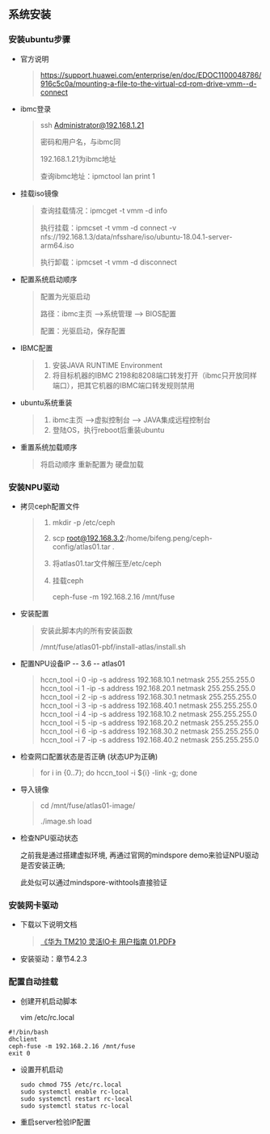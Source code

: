 ## 系统安装

### 安装ubuntu步骤

- 官方说明

  > https://support.huawei.com/enterprise/en/doc/EDOC1100048786/916c5c0a/mounting-a-file-to-the-virtual-cd-rom-drive-vmm--d-connect

- ibmc登录

  > ssh Administrator@192.168.1.21
  >
  > 密码和用户名，与ibmc同
  >
  > 
  >
  > 192.168.1.21为ibmc地址
  >
  > 查询ibmc地址：ipmctool lan print 1

- 挂载iso镜像

  > 查询挂载情况：ipmcget -t vmm -d info
  >
  > 执行挂载：ipmcset -t vmm -d connect -v nfs://192.168.1.3/data/nfsshare/iso/ubuntu-18.04.1-server-arm64.iso
  >
  > 执行卸载：ipmcset -t vmm -d disconnect

- 配置系统启动顺序

  > 配置为光驱启动
  >
  > 路径：ibmc主页  -->系统管理 --> BIOS配置
  >
  > 配置：光驱启动，保存配置

- IBMC配置

  > 1. 安装JAVA RUNTIME Environment
  > 2. 将目标机器的IBMC 2198和8208端口转发打开（ibmc只开放同样端口），把其它机器的IBMC端口转发规则禁用
  
- ubuntu系统重装

  > 1. ibmc主页  -->虚拟控制台 --> JAVA集成远程控制台
  > 2. 登陆OS，执行reboot后重装ubuntu
  
- 重置系统加载顺序
  
  > 将启动顺序 重新配置为 硬盘加载
  
  
  

### 安装NPU驱动

- 拷贝ceph配置文件

  > 1. mkdir -p /etc/ceph
  >
  > 2. scp root@192.168.3.2:/home/bifeng.peng/ceph-config/atlas01.tar . 
  >
  > 3. 将atlas01.tar文件解压至/etc/ceph
  >
  > 4. 挂载ceph
  >
  >    ceph-fuse -m 192.168.2.16 /mnt/fuse

- 安装配置

  > 安装此脚本内的所有安装函数
  >
  > /mnt/fuse/atlas01-pbf/install-atlas/install.sh 

- 配置NPU设备IP -- 3.6 -- atlas01

  > hccn_tool -i 0 -ip -s address 192.168.10.1 netmask 255.255.255.0
  > hccn_tool -i 1 -ip -s address 192.168.20.1 netmask 255.255.255.0
  > hccn_tool -i 2 -ip -s address 192.168.30.1 netmask 255.255.255.0
  > hccn_tool -i 3 -ip -s address 192.168.40.1 netmask 255.255.255.0
  > hccn_tool -i 4 -ip -s address 192.168.10.2 netmask 255.255.255.0
  > hccn_tool -i 5 -ip -s address 192.168.20.2 netmask 255.255.255.0
  > hccn_tool -i 6 -ip -s address 192.168.30.2 netmask 255.255.255.0
  > hccn_tool -i 7 -ip -s address 192.168.40.2 netmask 255.255.255.0

- 检查网口配置状态是否正确 (状态UP为正确)

  > for i in {0..7}; do hccn_tool -i ${i} -link -g; done

- 导入镜像

  > cd /mnt/fuse/atlas01-image/
  >
  > ./image.sh load

- 检查NPU驱动状态

  之前我是通过搭建虚拟环境, 再通过官网的mindspore demo来验证NPU驱动是否安装正确;

  此处似可以通过mindspore-withtools直接验证



### 安装网卡驱动

- 下载以下说明文档

  > [《华为 TM210 灵活IO卡 用户指南 01.PDF》](https://apulistech-my.sharepoint.com/personal/kelly_zhang_apulis_com/_layouts/15/onedrive.aspx?id=%2Fpersonal%2Fkelly%5Fzhang%5Fapulis%5Fcom%2FDocuments%2FApulis%20File%20Share%2FPM%E9%83%A8%2FDavinci%E9%A1%B9%E7%9B%AE%2F05%20%E5%8D%8E%E4%B8%BA%E6%8F%90%E4%BE%9B%E7%9A%84%E8%B5%84%E6%96%99%2FA910%E5%B8%AE%E5%8A%A9%E6%96%87%E6%A1%A30626%2F%E5%8D%8E%E4%B8%BA%20TM210%20%E7%81%B5%E6%B4%BBIO%E5%8D%A1%20%E7%94%A8%E6%88%B7%E6%8C%87%E5%8D%97%2003%2Epdf&parent=%2Fpersonal%2Fkelly%5Fzhang%5Fapulis%5Fcom%2FDocuments%2FApulis%20File%20Share%2FPM%E9%83%A8%2FDavinci%E9%A1%B9%E7%9B%AE%2F05%20%E5%8D%8E%E4%B8%BA%E6%8F%90%E4%BE%9B%E7%9A%84%E8%B5%84%E6%96%99%2FA910%E5%B8%AE%E5%8A%A9%E6%96%87%E6%A1%A30626)

- 安装驱动：章节4.2.3



### 配置自动挂载

- 创建开机启动脚本

  vim /etc/rc.local

```shell
#!/bin/bash
dhclient
ceph-fuse -m 192.168.2.16 /mnt/fuse
exit 0
```

- 设置开机启动

  ```
  sudo chmod 755 /etc/rc.local
  sudo systemctl enable rc-local
  sudo systemctl restart rc-local
  sudo systemctl status rc-local
  ```

- 重启server检验IP配置